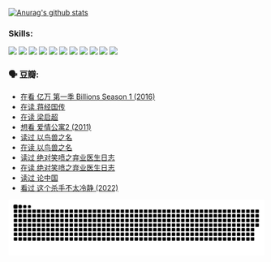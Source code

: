 
[![Anurag's github stats](https://github-readme-stats.vercel.app/api?username=w940853815)](https://github.com/anuraghazra/github-readme-stats)

### Skills:

<code><img height="32" src="https://cdn.jsdelivr.net/npm/simple-icons@v5/icons/python.svg"></code>
<code><img height="32" src="https://cdn.jsdelivr.net/npm/simple-icons@v5/icons/javascript.svg"></code>
<code><img height="32" src="https://cdn.jsdelivr.net/npm/simple-icons@v5/icons/django.svg"></code>
<code><img height="32" src="https://cdn.jsdelivr.net/npm/simple-icons@v5/icons/flask.svg"></code>
<code><img height="32" src="https://cdn.jsdelivr.net/npm/simple-icons@v5/icons/vuetify.svg"></code>
<code><img height="32" src="https://cdn.jsdelivr.net/npm/simple-icons@v5/icons/git.svg"></code>
<code><img height="32" src="https://cdn.jsdelivr.net/npm/simple-icons@v5/icons/docker.svg"></code>
<code><img height="32" src="https://cdn.jsdelivr.net/npm/simple-icons@v5/icons/postgresql.svg"></code>
<code><img height="32" src="https://cdn.jsdelivr.net/npm/simple-icons@v5/icons/elasticsearch.svg"></code>
<code><img height="32" src="https://cdn.jsdelivr.net/npm/simple-icons@v5/icons/macos.svg"></code>
<code><img height="32" src="https://cdn.jsdelivr.net/npm/simple-icons@v5/icons/linux.svg"></code>

### 🗣 豆瓣:

<!-- DOUBAN-ACTIVITIES:START -->
- [在看 亿万 第一季 Billions Season 1‎ (2016)](https://www.douban.com/people/136069238/status/3878098700/?_i=53582299)
- [在读 蒋经国传](https://www.douban.com/people/136069238/status/3877458956/?_i=53582299)
- [在读 梁启超](https://www.douban.com/people/136069238/status/3876806133/?_i=53582299)
- [想看 爱情公寓2‎ (2011)](https://www.douban.com/people/136069238/status/3876682115/?_i=53582299)
- [读过 以鸟兽之名](https://www.douban.com/people/136069238/status/3876369302/?_i=53582299)
- [在读 以鸟兽之名](https://www.douban.com/people/136069238/status/3869094471/?_i=53582299)
- [读过 绝对笑喷之弃业医生日志](https://www.douban.com/people/136069238/status/3869093225/?_i=53582299)
- [在读 绝对笑喷之弃业医生日志](https://www.douban.com/people/136069238/status/3862106751/?_i=53582299)
- [读过 论中国](https://www.douban.com/people/136069238/status/3862105795/?_i=53582299)
- [看过 这个杀手不太冷静‎ (2022)](https://www.douban.com/people/136069238/status/3856458693/?_i=53582299)
<!-- DOUBAN-ACTIVITIES:END -->


![Snake animation](https://raw.githubusercontent.com/w940853815/w940853815/output/github-contribution-grid-snake.svg)

<!--
**w940853815/w940853815** is a ✨ _special_ ✨ repository because its `README.md` (this file) appears on your GitHub profile.

Here are some ideas to get you started:

- 🔭 I’m currently working on ...
- 🌱 I’m currently learning ...
- 👯 I’m looking to collaborate on ...
- 🤔 I’m looking for help with ...
- 💬 Ask me about ...
- 📫 How to reach me: ...
- 😄 Pronouns: ...
- ⚡ Fun fact: ...
-->
